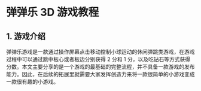 # 弹弹乐 3D 游戏教程

## 1. 游戏介绍

弹弹乐游戏是一款通过操作屏幕点击移动控制小球运动的休闲弹跳类游戏，在游戏过程中可以通过跳中板心或者板边分别获得 2 分和 1 分，以及吃钻石等方式获得分数。本文主要分享的是一个游戏的最基础的完整流程，并不具备一款游戏的发布能力。因此，在后续的拓展里就需要大家发挥创造力来将一款很简单的小游戏变成一款很有趣的小游戏。
